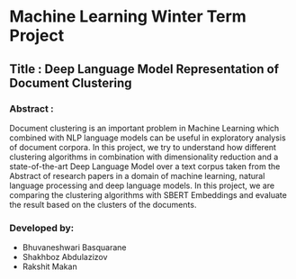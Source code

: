 # Machine Learning Winter Term Project

## Title :  Deep Language Model Representation of Document Clustering

### Abstract : 
Document clustering is an important problem in
Machine Learning which combined with NLP language models
can be useful in exploratory analysis of document corpora. In
this project, we try to understand how different clustering
algorithms in combination with dimensionality reduction and
a state-of-the-art Deep Language Model over a text corpus
taken from the Abstract of research papers in a domain of
machine learning, natural language processing and deep language
models. In this project, we are comparing the clustering
algorithms with SBERT Embeddings and evaluate the result
based on the clusters of the documents.

### Developed by:
* Bhuvaneshwari Basquarane 
* Shakhboz Abdulazizov 
* Rakshit Makan 
